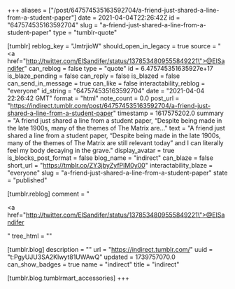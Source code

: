 +++
aliases = ["/post/647574535163592704/a-friend-just-shared-a-line-from-a-student-paper"]
date = 2021-04-04T22:26:42Z
id = "647574535163592704"
slug = "a-friend-just-shared-a-line-from-a-student-paper"
type = "tumblr-quote"

[tumblr]
reblog_key = "JmtrjioW"
should_open_in_legacy = true
source = "<a href=\"http://twitter.com/ElSandifer/status/1378534809555849221\">@ElSandifer</a>"
can_reblog = false
type = "quote"
id = 6.475745351635927e+17
is_blaze_pending = false
can_reply = false
is_blazed = false
can_send_in_message = true
can_like = false
interactability_reblog = "everyone"
id_string = "647574535163592704"
date = "2021-04-04 22:26:42 GMT"
format = "html"
note_count = 0.0
post_url = "https://indirect.tumblr.com/post/647574535163592704/a-friend-just-shared-a-line-from-a-student-paper"
timestamp = 1617575202.0
summary = "A friend just shared a line from a student paper, “Despite being made in the late 1900s, many of the themes of The Matrix are..."
text = "A friend just shared a line from a student paper, &ldquo;Despite being made in the late 1900s, many of the themes of The Matrix are still relevant today&rdquo; and I can literally feel my body decaying in the grave."
display_avatar = true
is_blocks_post_format = false
blog_name = "indirect"
can_blaze = false
short_url = "https://tmblr.co/ZY3jbyZyfPlM0y00"
interactability_blaze = "everyone"
slug = "a-friend-just-shared-a-line-from-a-student-paper"
state = "published"

[tumblr.reblog]
comment = "<p><a href=\"http://twitter.com/ElSandifer/status/1378534809555849221\">@ElSandifer</a></p>"
tree_html = ""

[tumblr.blog]
description = ""
url = "https://indirect.tumblr.com/"
uuid = "t:PgyUJU3SA2Klwyt81UWAwQ"
updated = 1739757070.0
can_show_badges = true
name = "indirect"
title = "indirect"

[tumblr.blog.tumblrmart_accessories]
+++
